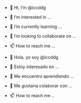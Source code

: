 - 👋 Hi, I’m @iccddg
- 👀 I’m interested in ...
- 🌱 I’m currently learning ...
- 💞️ I’m looking to collaborate on ...
- 📫 How to reach me ...

- 👋 Hola, yo soy @iccddg

- 👀 Estoy interesado en ...

- 🌱 Me encuentro aprendiendo ...

- 💞️ Me gustaria colaborar con ...

- 📫 How to reach me ..
